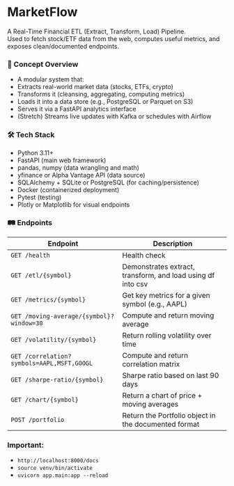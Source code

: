 # MarketFlow
A Real-Time Financial ETL (Extract, Transform, Load) Pipeline.<br>
Used to fetch stock/ETF data from the web, computes useful metrics, and exposes clean/documented endpoints.

<h3>🧠 Concept Overview</h3>

* A modular system that:
* Extracts real-world market data (stocks, ETFs, crypto)
* Transforms it (cleansing, aggregating, computing metrics)
* Loads it into a data store (e.g., PostgreSQL or Parquet on S3)
* Serves it via a FastAPI analytics interface
* (Stretch) Streams live updates with Kafka or schedules with Airflow

<h3>🛠️ Tech Stack</h3>

* Python 3.11+<br>
* FastAPI (main web framework)<br>
* pandas, numpy (data wrangling and math)<br>
* yfinance or Alpha Vantage API (data source)<br>
* SQLAlchemy + SQLite or PostgreSQL (for caching/persistence)<br>
* Docker (containerized deployment)<br>
* Pytest (testing)<br>
* Plotly or Matplotlib for visual endpoints<br>

<h3>🛤️ Endpoints</h3>

| Endpoint                                   | Description                                                  |
| ------------------------------------------ | ----------------------------------------------------         |
| `GET /health`                              | Health check                                                 |
| `GET /etl/{symbol}`                        | Demonstrates extract, transform, and load using df into csv  |
| `GET /metrics/{symbol}`                    | Get key metrics for a given symbol (e.g., AAPL)              |
| `GET /moving-average/{symbol}?window=30`   | Compute and return moving average                            |
| `GET /volatility/{symbol}`                 | Return rolling volatility over time                          |
| `GET /correlation?symbols=AAPL,MSFT,GOOGL` | Compute and return correlation matrix                        |
| `GET /sharpe-ratio/{symbol}`               | Sharpe ratio based on last 90 days                           |
| `GET /chart/{symbol}`                      | Return a chart of price + moving averages                    |
| `POST /portfolio`                          | Return the Portfolio object in the documented format         |

<h3>Important:</h3>

* `http://localhost:8000/docs`
* `source venv/bin/activate`
* `uvicorn app.main:app --reload`
